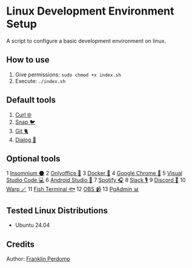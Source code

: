 # Linux Development Environment Setup

A script to configure a basic development environment on linux.

## How to use
1. Give permissions: `sudo chmod +x index.sh`  
2. Execute: `./index.sh`

## Default tools
1. [Curl 🌐](https://curl.se/)
2. [Snap 🐦](https://snapcraft.io/docs/installing-snap-on-ubuntu)
3. [Git 🐈](https://git-scm.com/)
4. [Dialog 💬](https://www.linuxjournal.com/article/2807)

## Optional tools

1 [Insomnium 🌑](https://github.com/ArchGPT/insomnium)
2 [Onlyoffice 📃](https://www.onlyoffice.com/)
3 [Docker 🐳](https://www.docker.com/)
4 [Google Chrome  🔎](https://www.google.com/intl/es/chrome/?brand=YTUH&gclid=Cj0KCQjw_7KXBhCoARIsAPdPTfgwWCrhGi51XzOTteYA2WEGwQKSe44Qd1Xd0TwE4EKAQ7ZmZ1WUiZ4aAmx_EALw_wcB&gclsrc=aw.ds)
5 [Visual Studio Code 💻](https://code.visualstudio.com/)
6 [Android Studio 📱](https://developer.android.com/studio?hl=es-419&gclid=Cj0KCQjw_7KXBhCoARIsAPdPTfjn_-ZwRMmDmv-MpvEYjZ5YkOECYQuR2JBV-MRVr0QPKTkLzxffGLEaAoUeEALw_wcB&gclsrc=aw.ds)
7 [Spotify 🎧](https://www.spotify.com/)
8 [Slack 🎙](https://slack.com/)
9 [Discord 💬](https://discord.com/)
10 [Warp 🪄](https://www.warp.dev/)
11 [Fish Terminal 🐟](https://fishshell.com/)
12 [OBS 📹](https://obsproject.com/es)
13 [PgAdmin 📊](https://www.pgadmin.org/download/)

## Tested Linux Distributions
- Ubuntu 24.04

## Credits
Author: [Franklin Perdomo](https://github.com/perdomofranklindev)
